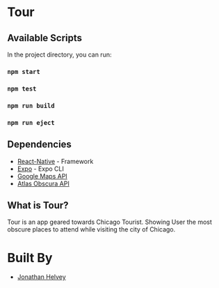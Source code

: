 # Tour

## Available Scripts

In the project directory, you can run:

### `npm start`

### `npm test`

### `npm run build`

### `npm run eject`

## Dependencies

- [React-Native](https://facebook.github.io/react-native/) - Framework
- [Expo](https://expo.io//) - Expo CLI
- [Google Maps API](hhttps://developers.google.com/maps/documentation/)
- [Atlas Obscura API](https://atlas-obscura-api.herokuapp.com/)

## What is Tour?
Tour is an app geared towards Chicago Tourist.  Showing User the most obscure places to attend while visiting the city of Chicago. 

# Built By
- [Jonathan Helvey](https://github.com/JonathanHelvey)
